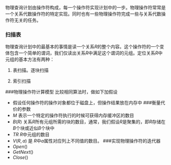 物理查询计划由操作符构成，每一个操作符实现计划中的一步。物理操作符常常是一个关系代数操作符的特定实现。同时也有一些物理操作符完成一些与关系代数操作符无关的任务。

### 扫描表

物理查询计划中的最基本的事情是读一个关系$R$的整个内容。这个操作符的一个变体包含一个简单的谓词，我们仅读出关系$R$中满足这个谓词的元组。定位关系$R$中元组的基本方法有两种：

1. 表扫描。逐块扫描

2. 索引扫描

###物理操作符计算模型
比较相同算法时，做如下加假设
* 假设任何操作符的操作对象都位于磁盘上，但操作结果放在内存中
###衡量代价的参数
* $M$  表示一个特定的操作符执行的时候可获得内存缓冲区的数目
* $B(R)$ 关系$R$所有元组所需的块的数目，通常，我们假设$R$是聚集的，即$R$存储在$B$个块或近似$B$个块中
* $TR$ $R$中元组的数目
* $V(R, a)$ 是 $R$中$a$属性对应列上不同值的数目。
###实现物理操作符的迭代器
* $Open()$
* $GetNext()$
* $Close()$